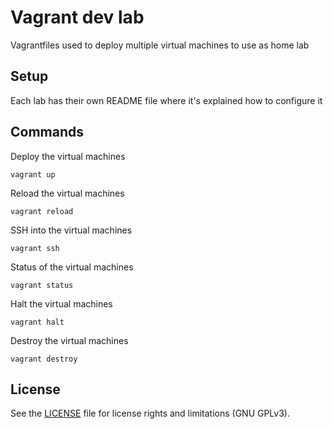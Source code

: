 # Vagrant dev lab

Vagrantfiles used to deploy multiple virtual machines to use as home lab

## Setup

Each lab has their own README file where it's explained how to configure it

## Commands

Deploy the virtual machines
```
vagrant up
```

Reload the virtual machines
```
vagrant reload
```

SSH into the virtual machines
```
vagrant ssh
```

Status of the virtual machines
```
vagrant status
```

Halt the virtual machines
```
vagrant halt
```

Destroy the virtual machines
```
vagrant destroy
```

## License

See the [LICENSE](LICENSE.txt) file for license rights and limitations (GNU GPLv3).
